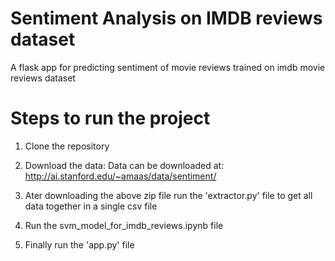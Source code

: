 # Sentiment Analysis on IMDB reviews dataset
A flask app for predicting sentiment of movie reviews trained on imdb movie reviews dataset 

# Steps to run the project

1. Clone the repository

2. Download the data: Data can be downloaded at: http://ai.stanford.edu/~amaas/data/sentiment/

3. Ater downloading the above zip file run the 'extractor.py' file to get all data together in a single csv file

4. Run the svm_model_for_imdb_reviews.ipynb file  

5. Finally run the 'app.py' file




